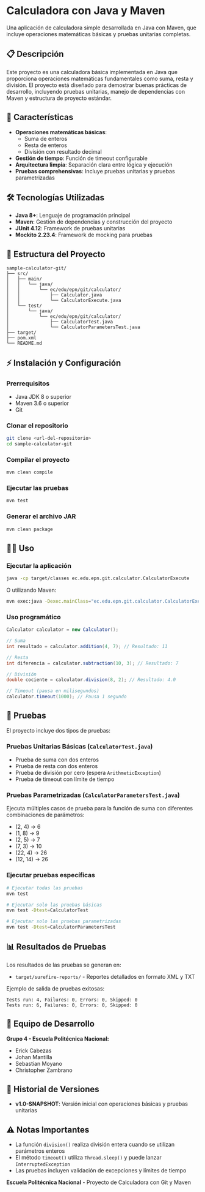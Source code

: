 # Calculadora con Java y Maven 

Una aplicación de calculadora simple desarrollada en Java con Maven, que incluye operaciones matemáticas básicas y pruebas unitarias completas.

## 📋 Descripción

Este proyecto es una calculadora básica implementada en Java que proporciona operaciones matemáticas fundamentales como suma, resta y división. El proyecto está diseñado para demostrar buenas prácticas de desarrollo, incluyendo pruebas unitarias, manejo de dependencias con Maven y estructura de proyecto estándar.

## 🚀 Características

- **Operaciones matemáticas básicas**:
  - Suma de enteros
  - Resta de enteros
  - División con resultado decimal
- **Gestión de tiempo**: Función de timeout configurable
- **Arquitectura limpia**: Separación clara entre lógica y ejecución
- **Pruebas comprehensivas**: Incluye pruebas unitarias y pruebas parametrizadas

## 🛠️ Tecnologías Utilizadas

- **Java 8+**: Lenguaje de programación principal
- **Maven**: Gestión de dependencias y construcción del proyecto
- **JUnit 4.12**: Framework de pruebas unitarias
- **Mockito 2.23.4**: Framework de mocking para pruebas

## 📁 Estructura del Proyecto

```
sample-calculator-git/
├── src/
│   ├── main/
│   │   └── java/
│   │       └── ec/edu/epn/git/calculator/
│   │           ├── Calculator.java
│   │           └── CalculatorExecute.java
│   └── test/
│       └── java/
│           └── ec/edu/epn/git/calculator/
│               ├── CalculatorTest.java
│               └── CalculatorParametersTest.java
├── target/
├── pom.xml
└── README.md
```

## ⚡ Instalación y Configuración

### Prerrequisitos

- Java JDK 8 o superior
- Maven 3.6 o superior
- Git

### Clonar el repositorio

```bash
git clone <url-del-repositorio>
cd sample-calculator-git
```

### Compilar el proyecto

```bash
mvn clean compile
```

### Ejecutar las pruebas

```bash
mvn test
```

### Generar el archivo JAR

```bash
mvn clean package
```

## 🏃‍♂️ Uso

### Ejecutar la aplicación

```bash
java -cp target/classes ec.edu.epn.git.calculator.CalculatorExecute
```

O utilizando Maven:

```bash
mvn exec:java -Dexec.mainClass="ec.edu.epn.git.calculator.CalculatorExecute"
```

### Uso programático

```java
Calculator calculator = new Calculator();

// Suma
int resultado = calculator.addition(4, 7); // Resultado: 11

// Resta
int diferencia = calculator.subtraction(10, 3); // Resultado: 7

// División
double cociente = calculator.division(8, 2); // Resultado: 4.0

// Timeout (pausa en milisegundos)
calculator.timeout(1000); // Pausa 1 segundo
```

## 🧪 Pruebas

El proyecto incluye dos tipos de pruebas:

### Pruebas Unitarias Básicas (`CalculatorTest.java`)

- Prueba de suma con dos enteros
- Prueba de resta con dos enteros
- Prueba de división por cero (espera `ArithmeticException`)
- Prueba de timeout con límite de tiempo

### Pruebas Parametrizadas (`CalculatorParametersTest.java`)

Ejecuta múltiples casos de prueba para la función de suma con diferentes combinaciones de parámetros:
- (2, 4) → 6
- (1, 8) → 9
- (2, 5) → 7
- (7, 3) → 10
- (22, 4) → 26
- (12, 14) → 26

### Ejecutar pruebas específicas

```bash
# Ejecutar todas las pruebas
mvn test

# Ejecutar solo las pruebas básicas
mvn test -Dtest=CalculatorTest

# Ejecutar solo las pruebas parametrizadas
mvn test -Dtest=CalculatorParametersTest
```

## 📊 Resultados de Pruebas

Los resultados de las pruebas se generan en:
- `target/surefire-reports/` - Reportes detallados en formato XML y TXT

Ejemplo de salida de pruebas exitosas:
```
Tests run: 4, Failures: 0, Errors: 0, Skipped: 0
Tests run: 6, Failures: 0, Errors: 0, Skipped: 0
```

## 👥 Equipo de Desarrollo

**Grupo 4 - Escuela Politécnica Nacional:**
- Erick Cabezas
- Johan Mantilla
- Sebastian Moyano
- Christopher Zambrano

## 📝 Historial de Versiones

- **v1.0-SNAPSHOT**: Versión inicial con operaciones básicas y pruebas unitarias

## ⚠️ Notas Importantes

- La función `division()` realiza división entera cuando se utilizan parámetros enteros
- El método `timeout()` utiliza `Thread.sleep()` y puede lanzar `InterruptedException`
- Las pruebas incluyen validación de excepciones y límites de tiempo

**Escuela Politécnica Nacional** - Proyecto de Calculadora con Git y Maven
